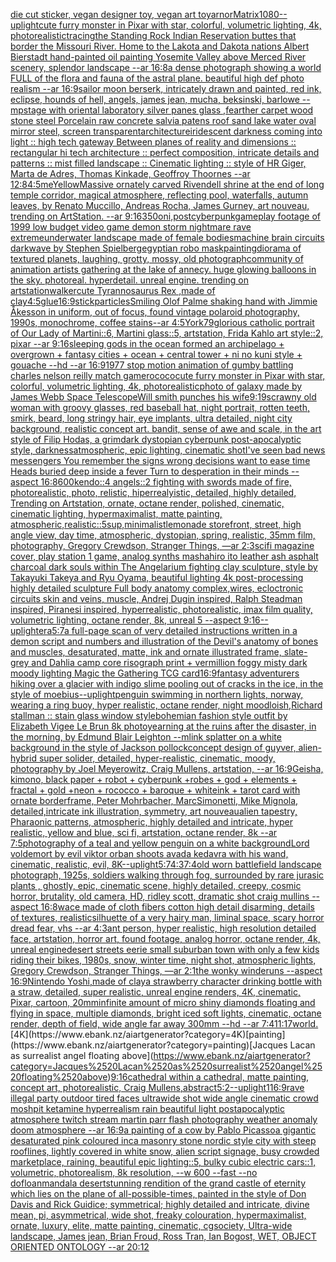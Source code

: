 [die cut sticker, vegan designer toy, vegan art toy](https://www.ebank.nz/aiartgenerator?category=die%2520cut%2520sticker%2C%2520vegan%2520designer%2520toy%2C%2520vegan%2520art%2520toy)[arnor](https://www.ebank.nz/aiartgenerator?category=arnor)[Matrix](https://www.ebank.nz/aiartgenerator?category=Matrix)[1080](https://www.ebank.nz/aiartgenerator?category=1080)[--uplight](https://www.ebank.nz/aiartgenerator?category=--uplight)[cute furry monster in Pixar with star, colorful, volumetric lighting, 4k, photorealistic](https://www.ebank.nz/aiartgenerator?category=cute%2520furry%2520monster%2520in%2520Pixar%2520with%2520star%2C%2520colorful%2C%2520volumetric%2520lighting%2C%25204k%2C%2520photorealistic)[tracing](https://www.ebank.nz/aiartgenerator?category=tracing)[the Standing Rock Indian Reservation buttes that border the Missouri River. Home to the Lakota and Dakota nations Albert Bierstadt hand-painted oil painting Yosemite Valley above Merced River scenery, splendor landscape --ar 16:8](https://www.ebank.nz/aiartgenerator?category=the%2520Standing%2520Rock%2520Indian%2520Reservation%2520buttes%2520that%2520border%2520the%2520Missouri%2520River.%2520Home%2520to%2520the%2520Lakota%2520and%2520Dakota%2520nations%2520Albert%2520Bierstadt%2520hand-painted%2520oil%2520painting%2520Yosemite%2520Valley%2520above%2520Merced%2520River%2520scenery%2C%2520splendor%2520landscape%2520--ar%252016%3A8)[a dense photograph showing a world FULL of the flora and fauna of the astral plane. beautiful high def photo realism --ar 16:9](https://www.ebank.nz/aiartgenerator?category=a%2520dense%2520photograph%2520showing%2520a%2520world%2520FULL%2520of%2520the%2520flora%2520and%2520fauna%2520of%2520the%2520astral%2520plane.%2520beautiful%2520high%2520def%2520photo%2520realism%2520--ar%252016%3A9)[sailor moon berserk, intricately drawn and painted, red ink, eclipse, hounds of hell, angels, james jean, mucha, beksinski, barlowe --mp](https://www.ebank.nz/aiartgenerator?category=sailor%2520moon%2520berserk%2C%2520intricately%2520drawn%2520and%2520painted%2C%2520red%2520ink%2C%2520eclipse%2C%2520hounds%2520of%2520hell%2C%2520angels%2C%2520james%2520jean%2C%2520mucha%2C%2520beksinski%2C%2520barlowe%2520--mp)[stage with oriental laboratory silver panes glass ,fearther carpet wood stone steel Porcelain raw concrete salvia patens roof sand lake water oval mirror steel, screen transparent](https://www.ebank.nz/aiartgenerator?category=stage%2520with%2520oriental%2520laboratory%2520silver%2520panes%2520glass%2520%2Cfearther%2520carpet%2520wood%2520stone%2520steel%2520Porcelain%2520raw%2520concrete%2520salvia%2520patens%2520roof%2520sand%2520lake%2520water%2520oval%2520mirror%2520steel%2C%2520screen%2520transparent)[architecture](https://www.ebank.nz/aiartgenerator?category=architecture)[iridescent darkness coming into light :: high tech gateway Between planes of reality and dimensions :: rectangular hi tech architecture :: perfect composition, intricate details and patterns :: mist filled landscape :: Cinematic lighting :: style of HR Giger, Marta de Adres, Thomas Kinkade, Geoffroy Thoornes --ar 12:8](https://www.ebank.nz/aiartgenerator?category=iridescent%2520darkness%2520coming%2520into%2520light%2520%3A%3A%2520high%2520tech%2520gateway%2520Between%2520planes%2520of%2520reality%2520and%2520dimensions%2520%3A%3A%2520rectangular%2520hi%2520tech%2520architecture%2520%3A%3A%2520perfect%2520composition%2C%2520intricate%2520details%2520and%2520patterns%2520%3A%3A%2520mist%2520filled%2520landscape%2520%3A%3A%2520Cinematic%2520lighting%2520%3A%3A%2520style%2520of%2520HR%2520Giger%2C%2520Marta%2520de%2520Adres%2C%2520Thomas%2520Kinkade%2C%2520Geoffroy%2520Thoornes%2520--ar%252012%3A8)[4:5](https://www.ebank.nz/aiartgenerator?category=4%3A5)[me](https://www.ebank.nz/aiartgenerator?category=me)[Yellow](https://www.ebank.nz/aiartgenerator?category=Yellow)[Massive ornately carved Rivendell shrine at the end of long temple corridor, magical atmosphere, reflecting pool, waterfalls, autumn leaves, by Renato Muccillo, Andreas Rocha, James  Gurney,  art nouveau, trending on ArtStation. --ar 9:16](https://www.ebank.nz/aiartgenerator?category=Massive%2520ornately%2520carved%2520Rivendell%2520shrine%2520at%2520the%2520end%2520of%2520long%2520temple%2520corridor%2C%2520magical%2520atmosphere%2C%2520reflecting%2520pool%2C%2520waterfalls%2C%2520autumn%2520leaves%2C%2520by%2520Renato%2520Muccillo%2C%2520Andreas%2520Rocha%2C%2520James%2520%2520Gurney%2C%2520%2520art%2520nouveau%2C%2520trending%2520on%2520ArtStation.%2520--ar%25209%3A16)[350](https://www.ebank.nz/aiartgenerator?category=350)[oni,postcyberpunk](https://www.ebank.nz/aiartgenerator?category=oni%2Cpostcyberpunk)[gameplay footage of 1999 low budget video game demon storm nightmare rave extreme](https://www.ebank.nz/aiartgenerator?category=gameplay%2520footage%2520of%25201999%2520low%2520budget%2520video%2520game%2520demon%2520storm%2520nightmare%2520rave%2520extreme)[underwater landscape made of female bodies](https://www.ebank.nz/aiartgenerator?category=underwater%2520landscape%2520made%2520of%2520female%2520bodies)[machine brain circuits darkwave by Stephen Spielberg](https://www.ebank.nz/aiartgenerator?category=machine%2520brain%2520circuits%2520darkwave%2520by%2520Stephen%2520Spielberg)[egyptian robo mask](https://www.ebank.nz/aiartgenerator?category=egyptian%2520robo%2520mask)[painting](https://www.ebank.nz/aiartgenerator?category=painting)[diorama of textured planets, laughing, grotty, mossy, old photograph](https://www.ebank.nz/aiartgenerator?category=diorama%2520of%2520textured%2520planets%2C%2520laughing%2C%2520grotty%2C%2520mossy%2C%2520old%2520photograph)[community of animation artists gathering at the lake of annecy. huge glowing balloons in the sky. photoreal. hyperdetail. unreal engine. trending on artstation](https://www.ebank.nz/aiartgenerator?category=community%2520of%2520animation%2520artists%2520gathering%2520at%2520the%2520lake%2520of%2520annecy.%2520huge%2520glowing%2520balloons%2520in%2520the%2520sky.%2520photoreal.%2520hyperdetail.%2520unreal%2520engine.%2520trending%2520on%2520artstation)[walker](https://www.ebank.nz/aiartgenerator?category=walker)[cute Tyrannosaurus Rex ,made of clay](https://www.ebank.nz/aiartgenerator?category=cute%2520Tyrannosaurus%2520Rex%2520%2Cmade%2520of%2520clay)[4:5](https://www.ebank.nz/aiartgenerator?category=4%3A5)[glue](https://www.ebank.nz/aiartgenerator?category=glue)[16:9](https://www.ebank.nz/aiartgenerator?category=16%3A9)[stick](https://www.ebank.nz/aiartgenerator?category=stick)[particles](https://www.ebank.nz/aiartgenerator?category=particles)[Smiling Olof Palme shaking hand with Jimmie Åkesson in uniform, out of focus, found vintage polaroid photography, 1990s, monochrome, coffee stains--ar 4:5](https://www.ebank.nz/aiartgenerator?category=Smiling%2520Olof%2520Palme%2520shaking%2520hand%2520with%2520Jimmie%2520%C3%85kesson%2520in%2520uniform%2C%2520out%2520of%2520focus%2C%2520found%2520vintage%2520polaroid%2520photography%2C%25201990s%2C%2520monochrome%2C%2520coffee%2520stains--ar%25204%3A5)[York](https://www.ebank.nz/aiartgenerator?category=York)[79](https://www.ebank.nz/aiartgenerator?category=79)[glorious catholic portrait of Our Lady of Martini::6, Martini glass::5, artstation, Frida Kahlo art style::2, pixar --ar 9:16](https://www.ebank.nz/aiartgenerator?category=glorious%2520catholic%2520portrait%2520of%2520Our%2520Lady%2520of%2520Martini%3A%3A6%2C%2520Martini%2520glass%3A%3A5%2C%2520artstation%2C%2520Frida%2520Kahlo%2520art%2520style%3A%3A2%2C%2520pixar%2520--ar%25209%3A16)[sleeping gods in the ocean formed an archipelago + overgrown + fantasy cities + ocean + central tower + ni no kuni style + gouache --hd --ar 16:9](https://www.ebank.nz/aiartgenerator?category=sleeping%2520gods%2520in%2520the%2520ocean%2520formed%2520an%2520archipelago%2520%2B%2520overgrown%2520%2B%2520fantasy%2520cities%2520%2B%2520ocean%2520%2B%2520central%2520tower%2520%2B%2520ni%2520no%2520kuni%2520style%2520%2B%2520gouache%2520--hd%2520--ar%252016%3A9)[1977 stop motion animation of gumby battling charles nelson reilly match game](https://www.ebank.nz/aiartgenerator?category=1977%2520stop%2520motion%2520animation%2520of%2520gumby%2520battling%2520charles%2520nelson%2520reilly%2520match%2520game)[rococo](https://www.ebank.nz/aiartgenerator?category=rococo)[cute furry monster in Pixar with star, colorful, volumetric lighting, 4k, photorealistic](https://www.ebank.nz/aiartgenerator?category=cute%2520furry%2520monster%2520in%2520Pixar%2520with%2520star%2C%2520colorful%2C%2520volumetric%2520lighting%2C%25204k%2C%2520photorealistic)[photo of galaxy made by James Webb Space Telescope](https://www.ebank.nz/aiartgenerator?category=photo%2520of%2520galaxy%2520made%2520by%2520James%2520Webb%2520Space%2520Telescope)[Will smith punches his wife](https://www.ebank.nz/aiartgenerator?category=Will%2520smith%2520punches%2520his%2520wife)[9:19](https://www.ebank.nz/aiartgenerator?category=9%3A19)[scrawny old woman with groovy glasses, red baseball hat, night portrait, rotten teeth, smirk, beard, long stringy hair, eye implants, ultra detailed, night city background, realistic concept art. bandit, sense of awe and scale, in the art style of Filip Hodas, a grimdark dystopian cyberpunk post-apocalyptic style, darkness](https://www.ebank.nz/aiartgenerator?category=scrawny%2520old%2520woman%2520with%2520groovy%2520glasses%2C%2520red%2520baseball%2520hat%2C%2520night%2520portrait%2C%2520rotten%2520teeth%2C%2520smirk%2C%2520beard%2C%2520long%2520stringy%2520hair%2C%2520eye%2520implants%2C%2520ultra%2520detailed%2C%2520night%2520city%2520background%2C%2520realistic%2520concept%2520art.%2520bandit%2C%2520sense%2520of%2520awe%2520and%2520scale%2C%2520in%2520the%2520art%2520style%2520of%2520Filip%2520Hodas%2C%2520a%2520grimdark%2520dystopian%2520cyberpunk%2520post-apocalyptic%2520style%2C%2520darkness)[atmospheric, epic lighting, cinematic shotI've seen bad news messengers  You remember the signs wrong decisions  want to ease time Heads buried deep inside a fever Turn to desperation in their minds --aspect 16:8](https://www.ebank.nz/aiartgenerator?category=atmospheric%2C%2520epic%2520lighting%2C%2520cinematic%2520shotI%27ve%2520seen%2520bad%2520news%2520messengers%2520%2520You%2520remember%2520the%2520signs%2520wrong%2520decisions%2520%2520want%2520to%2520ease%2520time%2520Heads%2520buried%2520deep%2520inside%2520a%2520fever%2520Turn%2520to%2520desperation%2520in%2520their%2520minds%2520--aspect%252016%3A8)[600](https://www.ebank.nz/aiartgenerator?category=600)[kendo::4 angels::2 fighting with swords made of fire, photorealistic, photo, relistic, hiperrealyistic, detailed, highly detailed, Trending on Artstation, ornate, octane render, polished, cinematic, cinematic lighting, hypermaximalist, matte painting, atmospheric,realistic::5](https://www.ebank.nz/aiartgenerator?category=kendo%3A%3A4%2520angels%3A%3A2%2520fighting%2520with%2520swords%2520made%2520of%2520fire%2C%2520photorealistic%2C%2520photo%2C%2520relistic%2C%2520hiperrealyistic%2C%2520detailed%2C%2520highly%2520detailed%2C%2520Trending%2520on%2520Artstation%2C%2520ornate%2C%2520octane%2520render%2C%2520polished%2C%2520cinematic%2C%2520cinematic%2520lighting%2C%2520hypermaximalist%2C%2520matte%2520painting%2C%2520atmospheric%2Crealistic%3A%3A5)[sup,minimalist](https://www.ebank.nz/aiartgenerator?category=sup%2Cminimalist)[lemonade storefront, street, high angle view, day time, atmospheric, dystopian, spring, realistic, 35mm film, photography, Gregory Crewdson, Stranger Things, —ar 2:3](https://www.ebank.nz/aiartgenerator?category=lemonade%2520storefront%2C%2520street%2C%2520high%2520angle%2520view%2C%2520day%2520time%2C%2520atmospheric%2C%2520dystopian%2C%2520spring%2C%2520realistic%2C%252035mm%2520film%2C%2520photography%2C%2520Gregory%2520Crewdson%2C%2520Stranger%2520Things%2C%2520%E2%80%94ar%25202%3A3)[scifi magazine cover, play station 1 game, analog synths mashahiro ito leather ash asphalt charcoal dark souls within The Angelarium fighting clay sculpture, style by Takayuki Takeya and Ryu Oyama, beautiful lighting 4k post-processing highly detailed sculpture Full body anatomy complex,wires, ecloctronic circuits skin and veins, muscle, Andrej Dugin inspired, Ralph Steadman inspired, Piranesi inspired, hyperrealistic, photorealistic, imax film quality, volumetric lighting, octane render, 8k, unreal 5   --aspect 9:16](https://www.ebank.nz/aiartgenerator?category=scifi%2520magazine%2520cover%2C%2520play%2520station%25201%2520game%2C%2520analog%2520synths%2520mashahiro%2520ito%2520leather%2520ash%2520asphalt%2520charcoal%2520dark%2520souls%2520within%2520The%2520Angelarium%2520fighting%2520clay%2520sculpture%2C%2520style%2520by%2520Takayuki%2520Takeya%2520and%2520Ryu%2520Oyama%2C%2520beautiful%2520lighting%25204k%2520post-processing%2520highly%2520detailed%2520sculpture%2520Full%2520body%2520anatomy%2520complex%2Cwires%2C%2520ecloctronic%2520circuits%2520skin%2520and%2520veins%2C%2520muscle%2C%2520Andrej%2520Dugin%2520inspired%2C%2520Ralph%2520Steadman%2520inspired%2C%2520Piranesi%2520inspired%2C%2520hyperrealistic%2C%2520photorealistic%2C%2520imax%2520film%2520quality%2C%2520volumetric%2520lighting%2C%2520octane%2520render%2C%25208k%2C%2520unreal%25205%2520%2520%2520--aspect%25209%3A16)[--uplight](https://www.ebank.nz/aiartgenerator?category=--uplight)[era](https://www.ebank.nz/aiartgenerator?category=era)[5:7](https://www.ebank.nz/aiartgenerator?category=5%3A7)[a full-page scan of very detailed instructions written in a demon script and numbers and illustration of the Devil's anatomy of bones and muscles, desaturated, matte, ink and ornate illustrated frame, slate-grey and Dahlia camp core risograph print + vermillion foggy misty dark moody lighting Magic the Gathering TCG card](https://www.ebank.nz/aiartgenerator?category=a%2520full-page%2520scan%2520of%2520very%2520detailed%2520instructions%2520written%2520in%2520a%2520demon%2520script%2520and%2520numbers%2520and%2520illustration%2520of%2520the%2520Devil%27s%2520anatomy%2520of%2520bones%2520and%2520muscles%2C%2520desaturated%2C%2520matte%2C%2520ink%2520and%2520ornate%2520illustrated%2520frame%2C%2520slate-grey%2520and%2520Dahlia%2520camp%2520core%2520risograph%2520print%2520%2B%2520vermillion%2520foggy%2520misty%2520dark%2520moody%2520lighting%2520Magic%2520the%2520Gathering%2520TCG%2520card)[16:9](https://www.ebank.nz/aiartgenerator?category=16%3A9)[fantasy adventurers hiking over a glacier with indigo slime pooling out of cracks in the ice, in the style of moebius](https://www.ebank.nz/aiartgenerator?category=fantasy%2520adventurers%2520hiking%2520over%2520a%2520glacier%2520with%2520indigo%2520slime%2520pooling%2520out%2520of%2520cracks%2520in%2520the%2520ice%2C%2520in%2520the%2520style%2520of%2520moebius)[--uplight](https://www.ebank.nz/aiartgenerator?category=--uplight)[penguin swimming in northern lights, norway, wearing a ring buoy, hyper realistic, octane render, night mood](https://www.ebank.nz/aiartgenerator?category=penguin%2520swimming%2520in%2520northern%2520lights%2C%2520norway%2C%2520wearing%2520a%2520ring%2520buoy%2C%2520hyper%2520realistic%2C%2520octane%2520render%2C%2520night%2520mood)[loish,](https://www.ebank.nz/aiartgenerator?category=loish%2C)[Richard stallman :: stain glass window style](https://www.ebank.nz/aiartgenerator?category=Richard%2520stallman%2520%3A%3A%2520stain%2520glass%2520window%2520style)[bohemian fashion style outfit by Elizabeth Vigee Le Brun 8k photo](https://www.ebank.nz/aiartgenerator?category=bohemian%2520fashion%2520style%2520outfit%2520by%2520Elizabeth%2520Vigee%2520Le%2520Brun%25208k%2520photo)[yearning at the ruins after the disaster, in the morning, by Edmund Blair Leighton --ml](https://www.ebank.nz/aiartgenerator?category=yearning%2520at%2520the%2520ruins%2520after%2520the%2520disaster%2C%2520in%2520the%2520morning%2C%2520by%2520Edmund%2520Blair%2520Leighton%2520--ml)[ink splatter on a white background in the style of Jackson pollock](https://www.ebank.nz/aiartgenerator?category=ink%2520splatter%2520on%2520a%2520white%2520background%2520in%2520the%2520style%2520of%2520Jackson%2520pollock)[concept design of guyver, alien-hybrid super solider, detailed, hyper-realistic, cinematic, moody, photography by Joel Meyerowitz, Craig Mullens, artstation, --ar 16:9](https://www.ebank.nz/aiartgenerator?category=concept%2520design%2520of%2520guyver%2C%2520alien-hybrid%2520super%2520solider%2C%2520detailed%2C%2520hyper-realistic%2C%2520cinematic%2C%2520moody%2C%2520photography%2520by%2520Joel%2520Meyerowitz%2C%2520Craig%2520Mullens%2C%2520artstation%2C%2520--ar%252016%3A9)[Geisha, kimono, black paper + robot + cyberpunk +robes + god + elements + fractal + gold +neon + rococco + baroque + whiteink + tarot card with ornate borderframe, Peter Mohrbacher, MarcSimonetti, Mike Mignola, detailed,intricate ink illustration, symmetry, art nouveau](https://www.ebank.nz/aiartgenerator?category=Geisha%2C%2520kimono%2C%2520black%2520paper%2520%2B%2520robot%2520%2B%2520cyberpunk%2520%2Brobes%2520%2B%2520god%2520%2B%2520elements%2520%2B%2520fractal%2520%2B%2520gold%2520%2Bneon%2520%2B%2520rococco%2520%2B%2520baroque%2520%2B%2520whiteink%2520%2B%2520tarot%2520card%2520with%2520ornate%2520borderframe%2C%2520Peter%2520Mohrbacher%2C%2520MarcSimonetti%2C%2520Mike%2520Mignola%2C%2520detailed%2Cintricate%2520ink%2520illustration%2C%2520symmetry%2C%2520art%2520nouveau)[alien tapestry, Pharaonic patterns, atmospheric, highly detailed and intricate, hyper realistic, yellow and blue, sci fi, artstation, octane render, 8k --ar 7:5](https://www.ebank.nz/aiartgenerator?category=alien%2520tapestry%2C%2520Pharaonic%2520patterns%2C%2520atmospheric%2C%2520highly%2520detailed%2520and%2520intricate%2C%2520hyper%2520realistic%2C%2520yellow%2520and%2520blue%2C%2520sci%2520fi%2C%2520artstation%2C%2520octane%2520render%2C%25208k%2520--ar%25207%3A5)[photography of a teal and yellow penguin on a white background](https://www.ebank.nz/aiartgenerator?category=photography%2520of%2520a%2520teal%2520and%2520yellow%2520penguin%2520on%2520a%2520white%2520background)[Lord voldemort by evil viktor orban shoots avada kedavra with his wand, cinematic, realistic, evil, 8K](https://www.ebank.nz/aiartgenerator?category=Lord%2520voldemort%2520by%2520evil%2520viktor%2520orban%2520shoots%2520avada%2520kedavra%2520with%2520his%2520wand%2C%2520cinematic%2C%2520realistic%2C%2520evil%2C%25208K)[--uplight](https://www.ebank.nz/aiartgenerator?category=--uplight)[5:7](https://www.ebank.nz/aiartgenerator?category=5%3A7)[4:3](https://www.ebank.nz/aiartgenerator?category=4%3A3)[7:4](https://www.ebank.nz/aiartgenerator?category=7%3A4)[old worn battlefield landscape photograph, 1925s, soldiers walking through fog, surrounded by rare jurasic plants , ghostly, epic, cinematic scene, highly detailed, creepy, cosmic horror, brutality, old camera, HD, ridley scott, dramatic shot craig mullins --aspect 16:8](https://www.ebank.nz/aiartgenerator?category=old%2520worn%2520battlefield%2520landscape%2520photograph%2C%25201925s%2C%2520soldiers%2520walking%2520through%2520fog%2C%2520surrounded%2520by%2520rare%2520jurasic%2520plants%2520%2C%2520ghostly%2C%2520epic%2C%2520cinematic%2520scene%2C%2520highly%2520detailed%2C%2520creepy%2C%2520cosmic%2520horror%2C%2520brutality%2C%2520old%2520camera%2C%2520HD%2C%2520ridley%2520scott%2C%2520dramatic%2520shot%2520craig%2520mullins%2520--aspect%252016%3A8)[wace made of cloth fibers cotton high detail disarming, details of textures, realistic](https://www.ebank.nz/aiartgenerator?category=wace%2520made%2520of%2520cloth%2520fibers%2520cotton%2520high%2520detail%2520disarming%2C%2520details%2520of%2520textures%2C%2520realistic)[silhuette of a very hairy man, liminal space, scary horror dread fear, vhs --ar 4:3](https://www.ebank.nz/aiartgenerator?category=silhuette%2520of%2520a%2520very%2520hairy%2520man%2C%2520liminal%2520space%2C%2520scary%2520horror%2520dread%2520fear%2C%2520vhs%2520--ar%25204%3A3)[ant person, hyper realistic, high resolution detailed face, artstation, horror art, found footage, analog horror, octane render, 4k, unreal engine](https://www.ebank.nz/aiartgenerator?category=ant%2520person%2C%2520hyper%2520realistic%2C%2520high%2520resolution%2520detailed%2520face%2C%2520artstation%2C%2520horror%2520art%2C%2520found%2520footage%2C%2520analog%2520horror%2C%2520octane%2520render%2C%25204k%2C%2520unreal%2520engine)[desert streets eerie small suburban town with only a few kids riding their bikes, 1980s, snow, winter time, night shot, atmospheric lights, Gregory Crewdson, Stranger Things, —ar 2:1](https://www.ebank.nz/aiartgenerator?category=desert%2520streets%2520eerie%2520small%2520suburban%2520town%2520with%2520only%2520a%2520few%2520kids%2520riding%2520their%2520bikes%2C%25201980s%2C%2520snow%2C%2520winter%2520time%2C%2520night%2520shot%2C%2520atmospheric%2520lights%2C%2520Gregory%2520Crewdson%2C%2520Stranger%2520Things%2C%2520%E2%80%94ar%25202%3A1)[the wonky winderuns --aspect 16:9](https://www.ebank.nz/aiartgenerator?category=the%2520wonky%2520winderuns%2520--aspect%252016%3A9)[Nintendo Yoshi,made of clay](https://www.ebank.nz/aiartgenerator?category=Nintendo%2520Yoshi%2Cmade%2520of%2520clay)[a strawberry character drinking bottle with a straw, detailed, super realistic, unreal engine renders, 4K, cinematic, Pixar, cartoon, 20mm](https://www.ebank.nz/aiartgenerator?category=a%2520strawberry%2520character%2520drinking%2520bottle%2520with%2520a%2520straw%2C%2520detailed%2C%2520super%2520realistic%2C%2520unreal%2520engine%2520renders%2C%25204K%2C%2520cinematic%2C%2520Pixar%2C%2520cartoon%2C%252020mm)[infinite amount of micro shiny diamonds floating and flying in space, multiple diamonds, bright iced soft lights, cinematic, octane render, depth of field, wide angle far away 300mm --hd --ar 7:4](https://www.ebank.nz/aiartgenerator?category=infinite%2520amount%2520of%2520micro%2520shiny%2520diamonds%2520floating%2520and%2520flying%2520in%2520space%2C%2520multiple%2520diamonds%2C%2520bright%2520iced%2520soft%2520lights%2C%2520cinematic%2C%2520octane%2520render%2C%2520depth%2520of%2520field%2C%2520wide%2520angle%2520far%2520away%2520300mm%2520--hd%2520--ar%25207%3A4)[11:17](https://www.ebank.nz/aiartgenerator?category=11%3A17)[world.](https://www.ebank.nz/aiartgenerator?category=world.)[4K](https://www.ebank.nz/aiartgenerator?category=4K)[painting](https://www.ebank.nz/aiartgenerator?category=painting)[Jacques Lacan as surrealist angel floating above](https://www.ebank.nz/aiartgenerator?category=Jacques%2520Lacan%2520as%2520surrealist%2520angel%2520floating%2520above)[9:16](https://www.ebank.nz/aiartgenerator?category=9%3A16)[cathedral within a cathedral, matte painting, concept art, photorealistic, Craig Mullens,](https://www.ebank.nz/aiartgenerator?category=cathedral%2520within%2520a%2520cathedral%2C%2520matte%2520painting%2C%2520concept%2520art%2C%2520photorealistic%2C%2520Craig%2520Mullens%2C)[abstract](https://www.ebank.nz/aiartgenerator?category=abstract)[5:2](https://www.ebank.nz/aiartgenerator?category=5%3A2)[--uplight](https://www.ebank.nz/aiartgenerator?category=--uplight)[1](https://www.ebank.nz/aiartgenerator?category=1)[16:9](https://www.ebank.nz/aiartgenerator?category=16%3A9)[rave illegal party outdoor tired faces ultrawide shot wide angle cinematic crowd moshpit ketamine hyperrealism rain beautiful light postapocalyptic atmosphere twitch stream martin parr flash photography  weather anomaly doom atmosphere --ar 16:9](https://www.ebank.nz/aiartgenerator?category=rave%2520illegal%2520party%2520outdoor%2520tired%2520faces%2520ultrawide%2520shot%2520wide%2520angle%2520cinematic%2520crowd%2520moshpit%2520ketamine%2520hyperrealism%2520rain%2520beautiful%2520light%2520postapocalyptic%2520atmosphere%2520twitch%2520stream%2520martin%2520parr%2520flash%2520photography%2520%2520weather%2520anomaly%2520doom%2520atmosphere%2520--ar%252016%3A9)[a painting of a cow by Pablo Picasso](https://www.ebank.nz/aiartgenerator?category=a%2520painting%2520of%2520a%2520cow%2520by%2520Pablo%2520Picasso)[a gigantic desaturated pink coloured inca masonry stone nordic style city with steep rooflines, lightly covered in white snow, alien script signage, busy crowded marketplace, raining, beautiful epic lighting::5, bulky cubic electric cars::1, volumetric, photorealism, 8k resolution, --w 600 --fast --no dof](https://www.ebank.nz/aiartgenerator?category=a%2520gigantic%2520desaturated%2520pink%2520coloured%2520inca%2520masonry%2520stone%2520nordic%2520style%2520city%2520with%2520steep%2520rooflines%2C%2520lightly%2520covered%2520in%2520white%2520snow%2C%2520alien%2520script%2520signage%2C%2520busy%2520crowded%2520marketplace%2C%2520raining%2C%2520beautiful%2520epic%2520lighting%3A%3A5%2C%2520bulky%2520cubic%2520electric%2520cars%3A%3A1%2C%2520volumetric%2C%2520photorealism%2C%25208k%2520resolution%2C%2520--w%2520600%2520--fast%2520--no%2520dof)[loan](https://www.ebank.nz/aiartgenerator?category=loan)[mandala desert](https://www.ebank.nz/aiartgenerator?category=mandala%2520desert)[stunning rendition of the grand castle of eternity which lies on the plane of all-possible-times, painted in the style of Don Davis and Rick Guidice; symmetrical; highly detailed and intricate, divine mean, pi, asymmetrical, wide shot, freaky colouration, hypermaximalist, ornate, luxury, elite, matte painting, cinematic, cgsociety, Ultra-wide landscape, James jean, Brian Froud, Ross Tran, Ian Bogost, WET, OBJECT ORIENTED ONTOLOGY --ar 20:12](https://www.ebank.nz/aiartgenerator?category=stunning%2520rendition%2520of%2520the%2520grand%2520castle%2520of%2520eternity%2520which%2520lies%2520on%2520the%2520plane%2520of%2520all-possible-times%2C%2520painted%2520in%2520the%2520style%2520of%2520Don%2520Davis%2520and%2520Rick%2520Guidice%3B%2520symmetrical%3B%2520highly%2520detailed%2520and%2520intricate%2C%2520divine%2520mean%2C%2520pi%2C%2520asymmetrical%2C%2520wide%2520shot%2C%2520freaky%2520colouration%2C%2520hypermaximalist%2C%2520ornate%2C%2520luxury%2C%2520elite%2C%2520matte%2520painting%2C%2520cinematic%2C%2520cgsociety%2C%2520Ultra-wide%2520landscape%2C%2520James%2520jean%2C%2520Brian%2520Froud%2C%2520Ross%2520Tran%2C%2520Ian%2520Bogost%2C%2520WET%2C%2520OBJECT%2520ORIENTED%2520ONTOLOGY%2520--ar%252020%3A12)